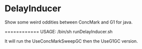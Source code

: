 DelayInducer
============

Show some weird oddities between ConcMark and G1 for java.

============
USAGE: /bin/sh runDelayInducer.sh

It will run the UseConcMarkSweepGC then the UseG1GC version.
